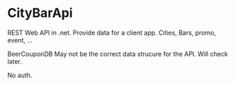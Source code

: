 # CityBarApi
REST Web API in .net. Provide data for a client app. Cities, Bars, promo, event, ...

BeerCouponDB May not be the correct data strucure for the API. Will check later.

No auth.
